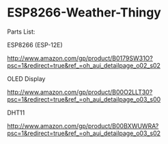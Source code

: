 # ESP8266-Weather-Thingy

Parts List:

ESP8266 (ESP-12E)

http://www.amazon.com/gp/product/B0179SW31O?psc=1&redirect=true&ref_=oh_aui_detailpage_o02_s02

OLED Display

http://www.amazon.com/gp/product/B00O2LLT30?psc=1&redirect=true&ref_=oh_aui_detailpage_o03_s00

DHT11

http://www.amazon.com/gp/product/B00BXWUWRA?psc=1&redirect=true&ref_=oh_aui_detailpage_o03_s02

